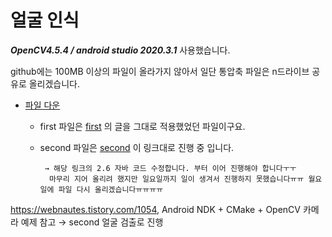# 얼굴 인식

___OpenCV4.5.4 / android studio 2020.3.1___ 사용했습니다.

github에는 100MB 이상의 파일이 올라가지 않아서 일단 통압축 파일은 n드라이브 공유로 올리겠습니다.

* [파일 다운](http://naver.me/5RRAog2H, "n드라이브 연결")
  * first 파일은 [first](https://webnautes.tistory.com/923?category=704164, "Android NDK + OpenCV 카메라 예제 및 프로젝트 생성방법(ndk-build 사용)") 의 글을 그대로 적용했었던 파일이구요.
  * second 파일은 [second](https://webnautes.tistory.com/1087?category=704164, "얼굴 검출") 이 링크대로 진행 중 입니다.
        
        
         → 해당 링크의 2.6 자바 코드 수정합니다. 부터 이어 진행해야 합니다ㅜㅜ 
          마무리 지어 올리려 했지만 일요일까지 일이 생겨서 진행하지 못했습니다ㅠㅠ 월요일에 파일 다시 올리겠습니다ㅠㅠㅠㅠ 

<https://webnautes.tistory.com/1054>, Android NDK + CMake + OpenCV 카메라 예제 참고 → second 얼굴 검출로 진행

